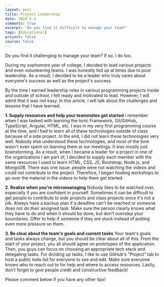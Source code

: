 ```yaml
---
layout: post
title: Project Leadership
date: 2020-5-4
comments: true
excerpt: 'Do you find it difficult to manage your team?'
tags: [Educational]
project: false
course: false
---
```


Do you find it challenging to manage your team? If so, I do too. 

During my sophomore year of college, I decided to lead various projects and even volunteering teams. I was honestly fed up at times due to poor leadership. As a result, I decided to be a leader who truly cares about everyone's success as well as the project's success. 

By the time I earned leadership roles in various programming projects inside and outside of school, I felt ready and motivated to lead. However, I will admit that it was not easy. In this article, I will talk about the challenges and lessons that I have learned.

 **1. Supply resources and help your teammates get started**
 I remember when I was tasked with learning the Ionic Framework, Git/GitHub, TypeScript, Angular, HTML, etc. I was in my very first programming course at the time, and I had to learn all of these technologies outside of class because of a side project. In the end, I did not learn these technologies very well. Nobody else understood these technologies, and most of the time wasn't even spent on learning them at our meetings. It was mostly just brainstorming. As a result, when I became a leader for a project in one of the organizations I am part of, I decided to supply each member with the same resources I used to learn HTML, CSS, JS, Bootstrap, Node.js, and MongoDB. There was one issue: people were not watching the videos and could not contribute to the project. Therefore, I began hosting workshops to go over the material in the videos to help them get started. 
 
 **2. Realize when you're micromanaging**
Nobody likes to be watched over, especially if you are confident in yourself. Sometimes it can be difficult to get people to contribute to side projects and class projects since it's not a job. Always have a backup plan if a deadline can't be reached or someone does not do their assigned task. Make sure the person clearly knows what they have to do and when it should be done, but don't overstep your boundaries. Offer to help if someone if they are stuck instead of putting even more pressure on them.

 **3. Be clear about the team's goals and current tasks**
Your team's goals and tasks always change, but you should be clear about all of this. From the start of your project, you all should agree on prototypes of the application. Then, you guys can focus on choosing an appropriate tech stack and delegating tasks. For dividing up tasks, I like to use GitHub's "Project" tab to host a public todo list for everyone to see and edit. Make sure everyone knows who to reach out to for help and where to access resources. Lastly, don't forget to give people credit and constructive feedback!

Please comment below if you have any other tips!
